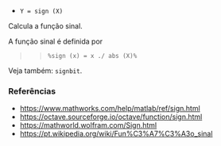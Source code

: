 - `Y = sign (X)`

Calcula a função sinal.

A função sinal é definida por

> > `%sign (x) = x ./ abs (X)%`

Veja também: `signbit`.

### Referências

- https://www.mathworks.com/help/matlab/ref/sign.html
- https://octave.sourceforge.io/octave/function/sign.html
- https://mathworld.wolfram.com/Sign.html
- https://pt.wikipedia.org/wiki/Fun%C3%A7%C3%A3o_sinal

